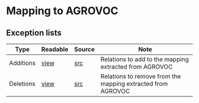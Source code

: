 # Mapping to AGROVOC

## Exception lists

Type      | Readable | Source  | Note
----------|----------|---------|------
Additions | [view](http://zbw.eu/beta/sparql-lab/result?resultRef=https://api.github.com/repos/zbw/stw-mappings/contents/var/agrovoc/view/exception.add.json) | [src](exception.add.csv) | Relations to add to the mapping extracted from AGROVOC
Deletions | [view](http://zbw.eu/beta/sparql-lab/result?resultRef=https://api.github.com/repos/zbw/stw-mappings/contents/var/agrovoc/view/exception.remove.json) | [src](exception.remove.csv) | Relations to remove from the mapping extracted from AGROVOC 
